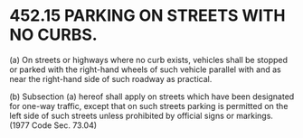 452.15 PARKING ON STREETS WITH NO CURBS.
========================================

​(a) On streets or highways where no curb exists, vehicles shall be
stopped or parked with the right-hand wheels of such vehicle parallel
with and as near the right-hand side of such roadway as practical.

​(b) Subsection (a) hereof shall apply on streets which have been
designated for one-way traffic, except that on such streets parking is
permitted on the left side of such streets unless prohibited by official
signs or markings. (1977 Code Sec. 73.04)
